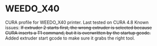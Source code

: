 # WEEDO_X40
CURA profile for WEEDO_X40 printer.  Last tested on CURA 4.8
Known issues:
	 ~~If extruder 2 starts first, the wrong extruder is selected because CURA inserts a T1 command, but it is overwritten by the startup gcode.~~ Added extruder start gcode to make sure it grabs the right tool.
